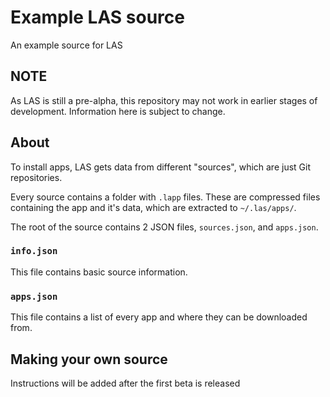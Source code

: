 # Example LAS source
An example source for LAS

## NOTE
As LAS is still a pre-alpha, this repository may not work in earlier stages of development. Information here is subject to change.

## About
To install apps, LAS gets data from different "sources", which are just Git repositories.

Every source contains a folder with `.lapp` files. These are compressed files containing the app and it's data, which are extracted to `~/.las/apps/`.

The root of the source contains 2 JSON files, `sources.json`, and `apps.json`.

### `info.json`
This file contains basic source information.

### `apps.json`
This file contains a list of every app and where they can be downloaded from.

## Making your own source
Instructions will be added after the first beta is released
